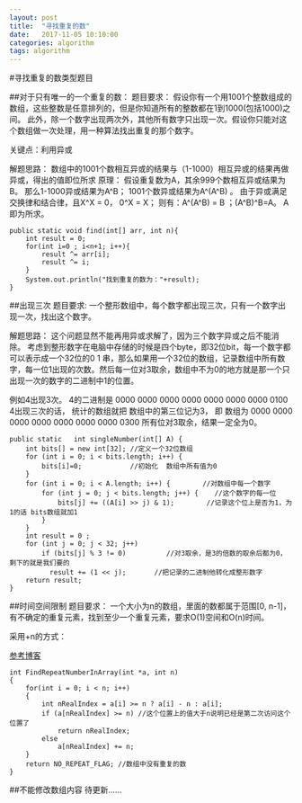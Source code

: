 ```yaml
---
layout: post
title:  "寻找重复的数"
date:   2017-11-05 10:10:00
categories: algorithm
tags: algorithm
---
```


#寻找重复的数类型题目

##对于只有唯一的一个重复的数：
题目要求：
假设你有一个用1001个整数组成的数组，这些整数是任意排列的，但是你知道所有的整数都在1到1000(包括1000)之间。
此外，除一个数字出现两次外，其他所有数字只出现一次。假设你只能对这个数组做一次处理，用一种算法找出重复的那个数字。

关键点：利用异或

解题思路：
数组中的1001个数相互异或的结果与（1-1000）相互异或的结果再做异或，得出的值即位所求
原理：
假设重复数为A，其余999个数相互异或结果为B。
那么1-1000异或结果为A^B；
1001个数异或结果为A^(A^B) 。
由于异或满足交换律和结合律，且X^X = 0， 0^X = X；
则有：A^(A^B)  = B ；(A^B)^B=A。
A即为所求。

```
public static void find(int[] arr, int n){  
    int result = 0;  
    for(int i=0 ; i<n+1; i++){  
        result ^= arr[i];  
        result ^= i;  
    }  
    System.out.println("找到重复的数为："+result);  
}
```

##出现三次
题目要求:
一个整形数组中，每个数字都出现三次，只有一个数字出现一次，找出这个数字。

解题思路：
这个问题显然不能再用异或求解了，因为三个数字异或之后不能消除。
考虑到整形数字在电脑中存储的时候是四个byte，即32位bit，每一个数字都可以表示成一个32位的0 1 串，那么如果用一个32位的数组，记录数组中所有数字，每一位1出现的次数。然后每一位对3取余，数组中不为0的地方就是那一个只出现一次的数字的二进制中1的位置。

例如4出现3次。 4的二进制是 0000 0000 0000 0000 0000 0000 0000 0100 4出现三次的话，
统计的数组就把 数组中的第三位记为3，
即 数组为 0000 0000 0000 0000 0000 0000 0000 0300
所有位对3取余，结果一定全为0。

```
public static   int singleNumber(int[] A) {
    int bits[] = new int[32]; //定义一个32位数组       
    for (int i = 0; i < bits.length; i++) {
        bits[i]=0;            //初始化  数组中所有值为0
    }            
    for (int i = 0; i < A.length; i++) {        //对数组中每一个数字                    
        for (int j = 0; j < bits.length; j++) {    //这个数字的每一位            
            bits[j] += ((A[i] >> j) & 1);        //记录这个位上是否为1，为1的话 bits数组就加1        
        }
    }              
    int result = 0 ;               
    for (int j = 0; j < 32; j++)                  
        if (bits[j] % 3 != 0)          //对3取余，是3的倍数的取余后都为0，剩下的就是我们要的
          result += (1 << j);       //把记录的二进制他转化成整形数字       
    return result;
}
```

##时间空间限制
题目要求：
一个大小为n的数组，里面的数都属于范围[0, n-1]，有不确定的重复元素，找到至少一个重复元素，要求O(1)空间和O(n)时间。

采用+n的方式：

[参考博客](http://blog.csdn.net/morewindows/article/details/8212446)

```
int FindRepeatNumberInArray(int *a, int n)  
{  
    for(int i = 0; i < n; i++)  
    {  
        int nRealIndex = a[i] >= n ? a[i] - n : a[i];  
        if (a[nRealIndex] >= n) //这个位置上的值大于n说明已经是第二次访问这个位置了  
            return nRealIndex;  
        else  
            a[nRealIndex] += n;  
    }  
    return NO_REPEAT_FLAG; //数组中没有重复的数  
}  
```

##不能修改数组内容
待更新......

